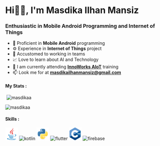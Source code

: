 <h1 align="left">Hi👋🏼, I'm Masdika Ilhan Mansiz</h1>
<h3 align="left">Enthusiastic in Mobile Android Programming and Internet of Things</h3>

- 📱 Proficient in **Mobile Android** programming
- ⚙️ Experience in **Internet of Things** project
- 👥 Accustomed to working in teams
- 📈 Love to learn about AI and Technology
- 🌱 I am currently attending **[InnoWorks AIoT](https://page.advantech.com/aiot-innoworks)** training
- 📫 Look me for at **masdikailhanmansiz@gmail.com**

<h4 align="left">My Stats :</h4>
<p>&nbsp;<img align="center" src="https://github-readme-stats.vercel.app/api?username=masdikaa&show_icons=true&locale=en" alt="masdikaa" /></p>
<p align="left"> <img src="https://komarev.com/ghpvc/?username=masdikaa&label=Profile%20views&color=0e75b6&style=flat" alt="masdikaa" /> </p>

<h4 align="left">Skills :</h4>
<p>
  <img src="https://raw.githubusercontent.com/devicons/devicon/master/icons/java/java-original.svg" alt="java" width="40" height="40"/>
  <img src="https://www.vectorlogo.zone/logos/kotlinlang/kotlinlang-icon.svg" alt="kotlin" width="40" height="40"/>
  <img src="https://raw.githubusercontent.com/devicons/devicon/master/icons/python/python-original.svg" alt="python" width="40" height="40"/>
  <img src="https://www.vectorlogo.zone/logos/flutterio/flutterio-icon.svg" alt="flutter" width="40" height="40"/>
  <img src="https://raw.githubusercontent.com/devicons/devicon/master/icons/cplusplus/cplusplus-original.svg" alt="cplusplus" width="40" height="40"/>
  <img src="https://www.vectorlogo.zone/logos/firebase/firebase-icon.svg" alt="firebase" width="40" height="40"/> </a> <a href="https://flutter.dev" target="_blank" rel="noreferrer">
</p>
